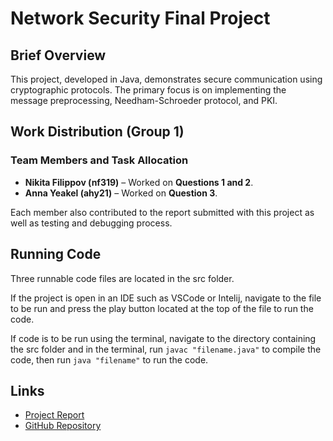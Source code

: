 # Network Security Final Project

## Brief Overview

This project, developed in Java, demonstrates secure communication using cryptographic protocols. The primary focus is on implementing the message preprocessing, Needham-Schroeder protocol, and PKI.

## Work Distribution (Group 1)

### Team Members and Task Allocation
- **Nikita Filippov (nf319)** – Worked on **Questions 1 and 2**.
- **Anna Yeakel (ahy21)** – Worked on **Question 3**.

Each member also contributed to the report submitted with this project as well as testing and debugging process.

## Running Code

Three runnable code files are located in the src folder. 

If the project is open in an IDE such as VSCode or Intelij, navigate to the file to be run and press the play button located at the top of the file to run the code. 

If code is to be run using the terminal, navigate to the directory containing the src folder and in the terminal, run `javac "filename.java"` to compile the code, then run `java "filename"` to run the code.

## Links

- [Project Report](https://docs.google.com/document/d/1wly2oX0mqHjnCtKDUvglim4fgq3BSfS1fD6-EziK4So/edit?usp=sharing)
- [GitHub Repository](https://github.com/Nik-Filippov/network-security-final-project)
